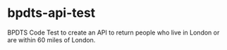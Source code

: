 # bpdts-api-test
BPDTS Code Test to create an API to return people who live in London or are within 60 miles of London.
